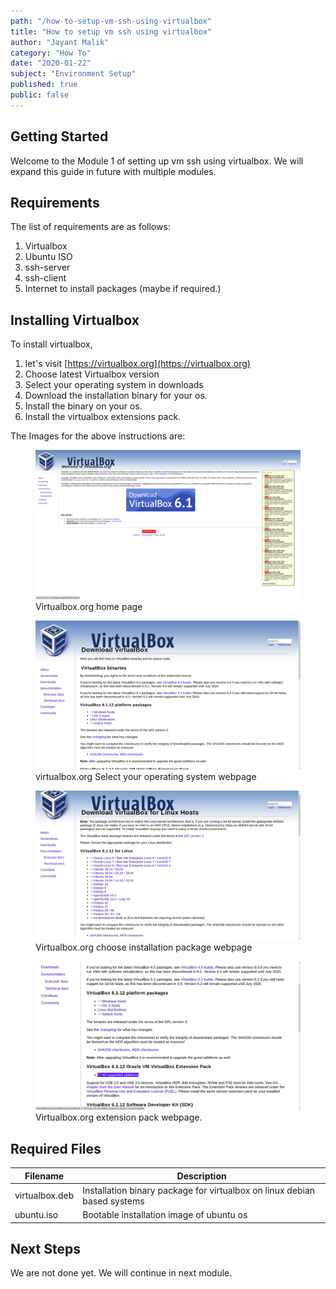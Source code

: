 ```yaml
---
path: "/how-to-setup-vm-ssh-using-virtualbox"
title: "How to setup vm ssh using virtualbox"
author: "Jayant Malik"
category: "How To"
date: "2020-01-22"
subject: "Environment Setup"
published: true
public: false
---
```


## Getting Started

Welcome to the Module 1 of setting up vm ssh using virtualbox. We will expand this guide in future with multiple modules.

## Requirements

The list of requirements are as follows:

1. Virtualbox
2. Ubuntu ISO
3. ssh-server
4. ssh-client
5. Internet to install packages (maybe if required.)

## Installing Virtualbox

To install virtualbox,

1. let's visit [https://virtualbox.org](https://virtualbox.org)
2. Choose latest Virtualbox version
3. Select your operating system in downloads
4. Download the installation binary for your os.
5. Install the binary on your os.
6. Install the virtualbox extensions pack.

The Images for the above instructions are:

<figure>
    <img src="./images/1.png" alt="virtualbox home page." />
    <figcaption>Virtualbox.org home page</figcaption>
</figure>

<figure>
    <img src="./images/2.png" alt="virtualbox select os page." />
    <figcaption>virtualbox.org Select your operating system webpage</figcaption>
</figure>

<figure>
    <img src="./images/3.png" alt="virtualbox choose installation package webpage." />
    <figcaption>Virtualbox.org choose installation package webpage </figcaption>
</figure>

<figure>
    <img src="./images/4.png" alt="virtualbox extensions pack webpage." />
    <figcaption>Virtualbox.org extension pack webpage.</figcaption>
</figure>

## Required Files

| Filename       | Description                                                              |
| -------------- | ------------------------------------------------------------------------ |
| virtualbox.deb | Installation binary package for virtualbox on linux debian based systems |
| ubuntu.iso     | Bootable installation image of ubuntu os                                 |

## Next Steps

We are not done yet. We will continue in next module.
